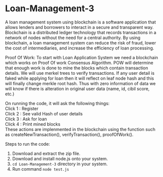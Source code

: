# Loan-Management-3
A loan management system using blockchain is a software application that allows lenders and borrowers to interact in a secure and transparent way. Blockchain is a distributed ledger technology that records transactions in a network of nodes without the need for a central authority. By using blockchain, a loan management system can reduce the risk of fraud, lower the cost of intermediaries, and increase the efficiency of loan processing.

Proof Of Work: To start with Loan Application System we need a blockchain which works on Proof Of work Consensus Algorithm. POW will determine that enough work is done to mine the blocks which contain transaction details. 
We will use merkel trees to verify transactions. If any user detail is faked while applying for loan then it will reflect on leaf node hash and this will finally change merkle root hash. Thus with zero information of data we will know if there is alteration in original user data (name, id, cibil score, etc.)

On running the code, it will ask the following things:<br>
Click 1 : Register <br>
Click 2 : See valid Hash of user details <br>
Click 3 : Ask for loan <br>
Click 4 : Print mined blocks <br>
These actions are implenmented in the blockchain using the function such as createNewTransaction(), verifyTransaction(), proofOfWork(). <br>


Steps to run the code:
1. Download and extract the zip file.
2. Download and install node.js onto your system. 
3. <code>cd Loan-Management-3</code> directory in your system.
3. Run command <code>node test.js</code>
